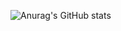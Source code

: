 
![Anurag's GitHub stats](https://github-readme-stats.vercel.app/api?username=voidycd&show_icons=true&theme=radical)

